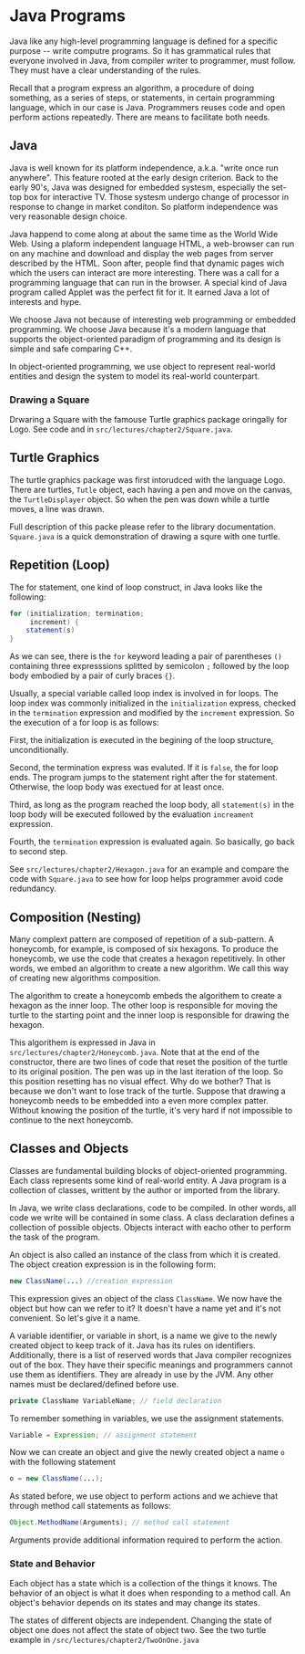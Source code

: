 # Java Programs
Java like any high-level programming language is defined for a specific purpose -- write computre programs. So it has grammatical rules that everyone involved in Java, from compiler writer to programmer, must follow. They must have a clear understanding of the rules.

Recall that a program express an algorithm, a procedure of doing something, as a series of steps, or statements, in certain programming language, which in our case is Java. Programmers reuses code and open perform actions repeatedly. There are means to facilitate both needs.

## Java
Java is well known for its platform independence, a.k.a. "write once run anywhere". This feature rooted at the early design criterion. Back to the early 90's, Java was designed for embedded systesm, especially the set-top box for interactive TV. Those systesm undergo change of processor in response to change in market conditon. So platform independence was very reasonable design choice.

Java happend to come along at about the same time as the World Wide Web. Using a plaform independent language HTML, a web-browser can run on any machine and download and display the web pages from server described by the HTML. Soon after, people find that dynamic pages wich which the users can interact are more interesting. There was a call for a programming language that can run in the browser. A special kind of Java program called Applet was the perfect fit for it. It earned Java a lot of interests and hype.

We choose Java not because of interesting web programming or embedded programming. We choose Java because it's a modern language that supports the object-oriented paradigm of programming and its design is simple and safe comparing C++.

In object-oriented programming, we use object to represent real-world entities and design the system to model its real-world counterpart.

### Drawing a Square
Drwaring a Square with the famouse Turtle graphics package oringally for Logo. See code and in `src/lectures/chapter2/Square.java`.

## Turtle Graphics
The turtle graphics package was first intorudced with the language Logo. There are turtles, `Tutle` object, each having a pen and move on the canvas, the `TurtleDisplayer` object. So when the pen was down while a turtle moves, a line was drawn.

Full description of this packe please refer to the library documentation. `Square.java` is a quick demonstration of drawing a squre with one turtle.

## Repetition (Loop)
The for statement, one kind of loop construct, in Java looks like the following:
```java
for (initialization; termination;
     increment) {
    statement(s)
}
```
As we can see, there is the `for` keyword leading a pair of parentheses `()` containing three expresssions splitted by semicolon `;` followed by the loop body embodied by a pair of curly braces `{}`.

Usually, a special variable called loop index is involved in for loops. The loop index was commonly initialized in the `initialization` express, checked in the `termination` expression and modified by the `increment` expression. So the execution of a for loop is as follows:

First, the initialization is executed in the begining of the loop structure, unconditionally.

Second, the termination express was evaluted. If it is `false`, the for loop ends. The program jumps to the statement right after the for statement. Otherwise, the loop body was exectued for at least once.

Third, as long as the program reached the loop body, all `statement(s)` in the loop body will be executed followed by the evaluation `increament` expression.

Fourth, the `termination` expression is evaluated again. So basically, go back to second step.

See `src/lectures/chapter2/Hexagon.java` for an example and compare the code with `Square.java` to see how for loop helps programmer avoid code redundancy.

## Composition (Nesting)
Many complext pattern are composed of repetition of a sub-pattern. A honeycomb, for example, is composed of six hexagons. To produce the honeycomb, we use the code that creates a hexagon repetitively. In other words, we embed an algorithm to create a new algorithm. We call this way of creating new algorithms composition.

The algorithm to create a honeycomb embeds the algorithem to create a hexagon as the inner loop. The other loop is responsible for moving the turtle to the starting point and the inner loop is responsible for drawing the hexagon.

This algorithem is expressed in Java in `src/lectures/chapter2/Honeycomb.java`. Note that at the end of the constructor, there are two lines of code that reset the position of the turtle to its original position. The pen was up in the last iteration of the loop. So this position resetting has no visual effect. Why do we bother? That is because we don't want to lose track of the turtle. Suppose that drawing a honeycomb needs to be embedded into a even more complex patter. Without knowing the position of the turtle, it's very hard if not impossible to continue to the next honeycomb.

## Classes and Objects
Classes are fundamental building blocks of object-oriented programming. Each class represents some kind of real-world entity. A Java program is a collection of classes, writtent by the author or imported from the library.

In Java, we write class declarations, code to be compiled. In other words, all code we write will be contained in some class. A class declaration defines a collection of possible objects. Objects interact with eacho other to perform the task of the program.

An object is also called an instance of the class from which it is created. The object creation expression is in the following form:
```Java
new ClassName(...) //creation expression
```
This expression gives an object of the class `ClassName`. We now have the object but how can we refer to it? It doesn't have a name yet and it's not convenient. So let's give it a name.

A variable identifier, or variable in short, is a name we give to the newly created object to keep track of it. Java has its rules on identifiers. Additionally, there is a list of reserved words that Java compiler recognizes out of the box. They have their specific meanings and programmers cannot use them as identifiers. They are already in use by the JVM.
Any other names must be declared/defined before use.
```Java
private ClassName VariableName; // field declaration
```
To remember something in variables, we use the assignment statements.
```Java
Variable = Expression; // assignment statement
```
Now we can create an object and give the newly created object a name `o` with the following statement
```Java
o = new ClassName(...);
```
As stated before, we use object to perform actions and we achieve that through method call statements as follows:
```Java
Object.MethodName(Arguments); // method call statement
```
Arguments provide additional information required to perform the action.

### State and Behavior
Each object has a state which is a collection of the things it knows. The behavior of an object is what it does when responding to a method call. An object's behavior depends on its states and may change its states.

The states of different objects are independent. Changing the state of object one does not affect the state of object two. See the two turtle example in `/src/lectures/chapter2/TwoOnOne.java`